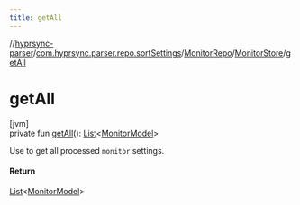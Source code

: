 ```yaml
---
title: getAll
---
```

//[hyprsync-parser](../../../../index.html)/[com.hyprsync.parser.repo.sortSettings](../../index.html)/[MonitorRepo](../index.html)/[MonitorStore](index.html)/[getAll](get-all.html)



# getAll



[jvm]\
private fun [getAll](get-all.html)(): [List](https://kotlinlang.org/api/core/kotlin-stdlib/kotlin.collections/-list/index.html)&lt;[MonitorModel](../../../com.hyprsync.parser.models/-monitor-model/index.html)&gt;



Use to get all processed `monitor` settings.



#### Return



[List](https://kotlinlang.org/api/core/kotlin-stdlib/kotlin.collections/-list/index.html)<[MonitorModel](../../../com.hyprsync.parser.models/-monitor-model/index.html)>



